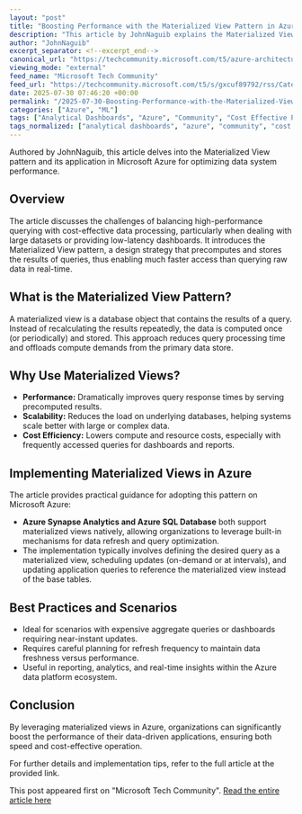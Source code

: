 ```yaml
---
layout: "post"
title: "Boosting Performance with the Materialized View Pattern in Azure"
description: "This article by JohnNaguib explains the Materialized View pattern, highlighting its role in improving query performance for large datasets and analytical dashboards. The piece discusses precomputing and storing results and provides insights on implementing this pattern in Microsoft Azure for efficient, scalable data operations."
author: "JohnNaguib"
excerpt_separator: <!--excerpt_end-->
canonical_url: "https://techcommunity.microsoft.com/t5/azure-architecture/boosting-performance-with-the-materialized-view-pattern-in-azure/m-p/4438105#M776"
viewing_mode: "external"
feed_name: "Microsoft Tech Community"
feed_url: "https://techcommunity.microsoft.com/t5/s/gxcuf89792/rss/Category?category.id=Azure"
date: 2025-07-30 07:46:20 +00:00
permalink: "/2025-07-30-Boosting-Performance-with-the-Materialized-View-Pattern-in-Azure.html"
categories: ["Azure", "ML"]
tags: ["Analytical Dashboards", "Azure", "Community", "Cost Effective Processing", "Data Architecture", "Data Systems", "Large Datasets", "Materialized View", "Microsoft Azure", "ML", "Precomputed Queries", "Query Performance"]
tags_normalized: ["analytical dashboards", "azure", "community", "cost effective processing", "data architecture", "data systems", "large datasets", "materialized view", "microsoft azure", "ml", "precomputed queries", "query performance"]
---
```


Authored by JohnNaguib, this article delves into the Materialized View pattern and its application in Microsoft Azure for optimizing data system performance.<!--excerpt_end-->

## Overview

The article discusses the challenges of balancing high-performance querying with cost-effective data processing, particularly when dealing with large datasets or providing low-latency dashboards. It introduces the Materialized View pattern, a design strategy that precomputes and stores the results of queries, thus enabling much faster access than querying raw data in real-time.

## What is the Materialized View Pattern?

A materialized view is a database object that contains the results of a query. Instead of recalculating the results repeatedly, the data is computed once (or periodically) and stored. This approach reduces query processing time and offloads compute demands from the primary data store.

## Why Use Materialized Views?

- **Performance:** Dramatically improves query response times by serving precomputed results.
- **Scalability:** Reduces the load on underlying databases, helping systems scale better with large or complex data.
- **Cost Efficiency:** Lowers compute and resource costs, especially with frequently accessed queries for dashboards and reports.

## Implementing Materialized Views in Azure

The article provides practical guidance for adopting this pattern on Microsoft Azure:

- **Azure Synapse Analytics and Azure SQL Database** both support materialized views natively, allowing organizations to leverage built-in mechanisms for data refresh and query optimization.
- The implementation typically involves defining the desired query as a materialized view, scheduling updates (on-demand or at intervals), and updating application queries to reference the materialized view instead of the base tables.

## Best Practices and Scenarios

- Ideal for scenarios with expensive aggregate queries or dashboards requiring near-instant updates.
- Requires careful planning for refresh frequency to maintain data freshness versus performance.
- Useful in reporting, analytics, and real-time insights within the Azure data platform ecosystem.

## Conclusion

By leveraging materialized views in Azure, organizations can significantly boost the performance of their data-driven applications, ensuring both speed and cost-effective operation.

For further details and implementation tips, refer to the full article at the provided link.

This post appeared first on "Microsoft Tech Community". [Read the entire article here](https://techcommunity.microsoft.com/t5/azure-architecture/boosting-performance-with-the-materialized-view-pattern-in-azure/m-p/4438105#M776)
